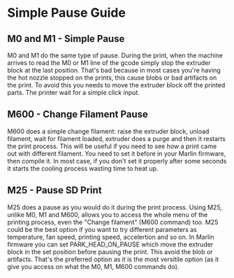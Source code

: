# Simple Pause Guide

## M0 and M1 - Simple Pause
M0 and M1 do the same type of pause. During the print, when the machine arrives to read the M0 or M1 line of the gcode simply stop the extruder block at the last position.
That's bad because in most cases you're having the hot nozzle stopped on the prints, this cause blobs or bad artifacts on the print. To avoid this you needs to move the extruder block off the printed parts.
The printer wait for a simple click input.

## M600 - Change Filament Pause
M600 does a simple change filament: raise the extruder block, unload filament, wait for filament loaded, extruder does a purge and then it restarts the print process.
This will be useful if you need to see how a print came out with different filament.
You need to set it before in your Marlin firmware, then compile it. In most case, if you don't set it properly after some seconds it starts the cooling process wasting time to heat up.

## M25 - Pause SD Print
M25 does a pause as you would do it during the print process. Using M25, unlike M0, M1 and M600, allows you to access the whole menu of the printing process, even the "Change filament" (M600 command) too.
M25 could be the best option if you want to try different parameters as temperature, fan speed, printing speed, accelertion and so on.
In Marlin firmware you can set PARK_HEAD_ON_PAUSE which move the extruder block in the set position before pausing the print. This avoid the blob or artifacts.
That's the preferred option as it is the most versitile option (as it give you access on what the M0, M1, M600 commands do).
